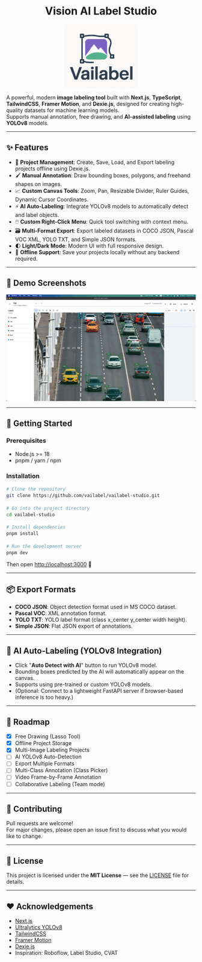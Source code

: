 <h1 align="center">Vision AI Label Studio</h1>
<p align="center">
  <img src="/docs/logo.png" alt="Logo" width="200">
</p>

A powerful, modern **image labeling tool** built with **Next.js**, **TypeScript**, **TailwindCSS**, **Framer Motion**, and **Dexie.js**, designed for creating high-quality datasets for machine learning models.  
Supports manual annotation, free drawing, and **AI-assisted labeling** using **YOLOv8** models.

---

## ✨ Features

- 🚀 **Project Management**: Create, Save, Load, and Export labeling projects offline using Dexie.js.
- 🖌️ **Manual Annotation**: Draw bounding boxes, polygons, and freehand shapes on images.
- 📈 **Custom Canvas Tools**: Zoom, Pan, Resizable Divider, Ruler Guides, Dynamic Cursor Coordinates.
- ⚡ **AI Auto-Labeling**: Integrate YOLOv8 models to automatically detect and label objects.
- 🖱️ **Custom Right-Click Menu**: Quick tool switching with context menu.
- 🗃️ **Multi-Format Export**: Export labeled datasets in COCO JSON, Pascal VOC XML, YOLO TXT, and Simple JSON formats.
- 🌓 **Light/Dark Mode**: Modern UI with full responsive design.
- 💾 **Offline Support**: Save your projects locally without any backend required.

---

## 📸 Demo Screenshots

![Studio](/docs/screens/studio.gif)

---

## 🚀 Getting Started

### Prerequisites

- Node.js >= 18
- pnpm / yarn / npm

### Installation

```bash
# Clone the repository
git clone https://github.com/vailabel/vailabel-studio.git

# Go into the project directory
cd vailabel-studio

# Install dependencies
pnpm install

# Run the development server
pnpm dev
```

Then open [http://localhost:3000](http://localhost:3000) 🚀

---

## 📦 Export Formats

- **COCO JSON**: Object detection format used in MS COCO dataset.
- **Pascal VOC**: XML annotation format.
- **YOLO TXT**: YOLO label format (class x_center y_center width height).
- **Simple JSON**: Flat JSON export of annotations.

---

## 🤖 AI Auto-Labeling (YOLOv8 Integration)

- Click "**Auto Detect with AI**" button to run YOLOv8 model.
- Bounding boxes predicted by the AI will automatically appear on the canvas.
- Supports using pre-trained or custom YOLOv8 models.
- (Optional: Connect to a lightweight FastAPI server if browser-based inference is too heavy.)

---

## 📝 Roadmap

- [x] Free Drawing (Lasso Tool)
- [x] Offline Project Storage
- [x] Multi-Image Labeling Projects
- [ ] AI YOLOv8 Auto-Detection
- [ ] Export Multiple Formats
- [ ] Multi-Class Annotation (Class Picker)
- [ ] Video Frame-by-Frame Annotation
- [ ] Collaborative Labeling (Team mode)

---

## 🤝 Contributing

Pull requests are welcome!  
For major changes, please open an issue first to discuss what you would like to change.

---

## 📄 License

This project is licensed under the **MIT License** — see the [LICENSE](LICENSE) file for details.

---

## ❤️ Acknowledgements

- [Next.js](https://nextjs.org/)
- [Ultralytics YOLOv8](https://github.com/ultralytics/ultralytics)
- [TailwindCSS](https://tailwindcss.com/)
- [Framer Motion](https://www.framer.com/motion/)
- [Dexie.js](https://dexie.org/)
- Inspiration: Roboflow, Label Studio, CVAT